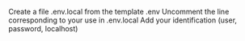 Create a file .env.local from the template .env
Uncomment the line corresponding to your use in .env.local
Add your identification (user, password, localhost)

